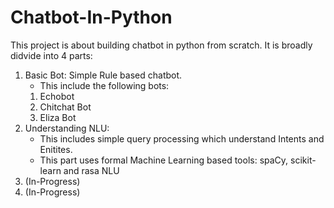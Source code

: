 # Chatbot-In-Python

This project is about building chatbot in python from scratch. It is broadly didvide into 4 parts:
1. Basic Bot: Simple Rule based chatbot.
    - This include the following bots:
    1. Echobot
    2. Chitchat Bot
    3. Eliza Bot
2. Understanding NLU:
    - This includes simple query processing which understand Intents and Enitites.
    - This part uses formal Machine Learning based tools: spaCy, scikit-learn and rasa NLU
3. (In-Progress)
4. (In-Progress)